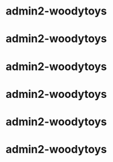 # admin2-woodytoys
# admin2-woodytoys
# admin2-woodytoys
# admin2-woodytoys
# admin2-woodytoys
# admin2-woodytoys

